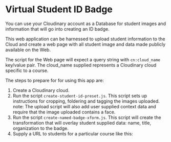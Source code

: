 # Virtual Student ID Badge

You can use your Cloudinary account as a Database for student images and information that will go into creating an ID badge.  

This web application can be harnessed to upload student information to the Cloud and create a web page with all student image and data made publicly available on the Web.

The script for the Web page will expect a query string with `cn:cloud_name` key/value pair.  The cloud_name supplied represents a Cloudinary cloud specific to a course.  

The steps to prepare for for using this app are: 

1. Create a Cloudinary cloud.
2. Run the script `create-student-id-preset.js`.  This script sets up instructions for cropping, foldering and tagging the images uploaded.  note: The upload script will also add user supplied context data and require that the image uploaded contains a face.
3. Run the script `create-named-badge-xform.js`. This script will create the transformation that will overlay student supplied data: name, title, organization to the badge.
4. Supply a URL to students for a particular course like this: 